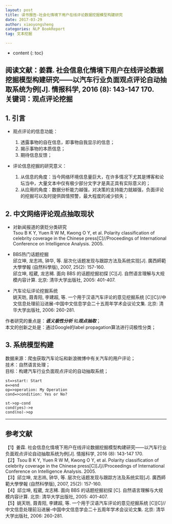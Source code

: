 ```yaml
---
layout: post
title: 读书报告-社会化情境下用户在线评论数据挖掘模型构建研究
date: 2017-03-29
author: xiaoyongsheng
categories: NLP BookReport
tag: 文本挖掘

---
```


* content
{: toc}

阅读文献：姜霖. 社会信息化情境下用户在线评论数据挖掘模型构建研究——以汽车行业负面观点评论自动抽取系统为例[J]. 情报科学, 2016 (8): 143-147 170.  
关键词：观点评论挖掘
---

## 1. 引言

- 观点评论的信息功能：
    1. 透露事物的自在信息，即事物自我显示的信息；  
    2. 揭示事物的本质信息；  
    3. 期待信息反馈；  

- 评论信息挖掘的研究意义：
    1. 从信息的角度：当今网络环境信息量巨大，在许多情况下尤其是博客和论坛当中，大量文本中仅有极少部分文字才是真正具有实际意义的；  
    2. 从应用的角度：数据分析能力越强，对决策的支持能力就越强，负面评论的挖掘可以及时提供舆情预警，最大程度的减少损失；  

## 2. 中文网络评论观点抽取现状

- 对新闻报道的褒贬分类研究  
    Tsou B K Y, Yuen R W M, Kwong O Y, et al. Polarity classification of celebrity coverage in the Chinese press[C]//Proceedings of International Conference on Intelligence Analysis. 2005.  

- BBS热门话题挖掘  
    邱立坤, 龙志祎, 钟华, 等. 层次化话题发现与跟踪方法及系统实现[J]. 廣西師範大學學報 (自然科學版), 2007, 25(2): 157-160.  
    邱立坤, 程葳, 龙志稀. 面向 BBS 的话题挖掘初探 [C][J]. 自然语言理解与大规模内容计算. 北京: 清华大学出版社, 2005: 401-407.  

- 汽车论坛评论挖掘系统  
    姚天昉, 聂青阳, 李建超, 等. 一个用于汉语汽车评论的意见挖掘系统 [C][C]//中文信息处理前沿进展-中国中文信息学会二十五周年学术会议论文集. 北京: 清华大学出版社, 2006: 260-281.  

作者研究的重点是：***语义极性分析*** 和***观点抽取***；  
本文的创新之处是：通过Google的label propagation算法进行词极性分类；  

## 3. 系统模型构建

数据来源：爬虫获取汽车论坛和新浪微博中有关汽车的用户评论；  
技术：自然语言处理；  
目标：构建汽车行业负面观点评论的自动抽取系统；  

```flow  
st=>start: Start
e=>end
op=>operation: My Operation
cond=>condition: Yes or No?

st->op-cond
cond(yes)->e
cond(no)->op
```


---
## 参考文献
【1】姜霖. 社会信息化情境下用户在线评论数据挖掘模型构建研究——以汽车行业负面观点评论自动抽取系统为例[J]. 情报科学, 2016 (8): 143-147 170.  
【2】Tsou B K Y, Yuen R W M, Kwong O Y, et al. Polarity classification of celebrity coverage in the Chinese press[C][J]//Proceedings of International Conference on Intelligence Analysis. 2005.  
【3】邱立坤, 龙志祎, 钟华, 等. 层次化话题发现与跟踪方法及系统实现[J]. 廣西師範大學學報 (自然科學版), 2007, 25(2): 157-160.   
【4】邱立坤, 程葳, 龙志稀. 面向 BBS 的话题挖掘初探 [C]. 自然语言理解与大规模内容计算. 北京: 清华大学出版社, 2005: 401-407.  
【5】姚天昉, 聂青阳, 李建超, 等. 一个用于汉语汽车评论的意见挖掘系统 [C][C]//中文信息处理前沿进展-中国中文信息学会二十五周年学术会议论文集. 北京: 清华大学出版社, 2006: 260-281.  
